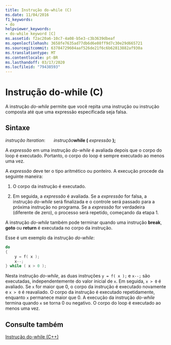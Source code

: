 ```yaml
---
title: Instrução do-while (C)
ms.date: 11/04/2016
f1_keywords:
- do
helpviewer_keywords:
- do-while keyword [C]
ms.assetid: f2ac20a6-10c7-4a08-b5e3-c3b3639dbeaf
ms.openlocfilehash: 3658fe7635ad77db6d6e08ff9d7c30e29d665721
ms.sourcegitcommit: 63784729604aaf526de21f6c6b62813882af930a
ms.translationtype: MT
ms.contentlocale: pt-BR
ms.lasthandoff: 03/17/2020
ms.locfileid: "79438593"
---
```

# <a name="do-while-statement-c"></a>Instrução do-while (C)

A instrução *do-while* permite que você repita uma instrução ou instrução composta até que uma expressão especificada seja falsa.

## <a name="syntax"></a>Sintaxe

*instrução Iteration*: &nbsp;&nbsp; **&nbsp;&nbsp;** *instrução***while (** *expressão* **);**

A *expressão* em uma instrução *do-while* é avaliada depois que o corpo do loop é executado. Portanto, o corpo do loop é sempre executado ao menos uma vez.

A *expressão* deve ter o tipo aritmético ou ponteiro. A execução procede da seguinte maneira:

1. O corpo da instrução é executado.

1. Em seguida, a *expressão* é avaliada. Se a *expressão* for falsa, a instrução *do-while* será finalizada e o controle será passado para a próxima instrução no programa. Se a *expressão* for verdadeira (diferente de zero), o processo será repetido, começando da etapa 1.

A instrução *do-while* também pode terminar quando uma instrução **break**, **goto** ou **return** é executada no corpo da instrução.

Esse é um exemplo da instrução *do-while*:

```C
do
{
    y = f( x );
    x--;
} while ( x > 0 );
```

Nesta instrução *do-while*, as duas instruções `y = f( x );` e `x--;` são executadas, independentemente do valor inicial de `x`. Em seguida, `x > 0` é avaliado. Se `x` for maior que 0, o corpo da instrução é executado novamente e `x > 0` é reavaliado. O corpo da instrução é executado repetidamente, enquanto `x` permanece maior que 0. A execução da instrução *do-while* termina quando `x` se torna 0 ou negativo. O corpo do loop é executado ao menos uma vez.

## <a name="see-also"></a>Consulte também

[Instrução do-while (C++)](../cpp/do-while-statement-cpp.md)
